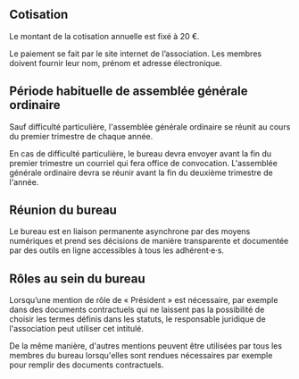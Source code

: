 ---
---
## Cotisation

Le montant de la cotisation annuelle est fixé à 20 €.

Le paiement se fait par le site internet de l’association. Les membres doivent fournir leur nom, prénom et adresse électronique.


## Période habituelle de assemblée générale ordinaire

Sauf difficulté particulière, l'assemblée générale ordinaire se réunit au cours du premier trimestre de chaque année.

En cas de difficulté particulière, le bureau devra envoyer avant la fin du premier trimestre un courriel qui fera office de convocation. L'assemblée générale ordinaire devra se réunir avant la fin du deuxième trimestre de l'année.


## Réunion du bureau

Le bureau est en liaison permanente asynchrone par des moyens numériques et prend ses décisions de manière transparente et documentée par des outils en ligne accessibles à tous les adhérent‧e‧s.


## Rôles au sein du bureau

Lorsqu’une mention de rôle de « Président » est nécessaire, par exemple dans des documents contractuels qui ne laissent pas la possibilité de choisir les termes définis dans les statuts, le responsable juridique de l'association peut utiliser cet intitulé.

De la même manière, d'autres mentions peuvent être utilisées par tous les membres du bureau lorsqu'elles sont rendues nécessaires par exemple pour remplir des documents contractuels.
